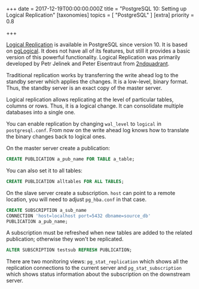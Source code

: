 +++
date = 2017-12-19T00:00:00.000Z
title = "PostgreSQL 10: Setting up Logical Replication"
[taxonomies]
topics = [ "PostgreSQL" ]
[extra]
priority = 0.8

+++

[Logical Replication](https://www.postgresql.org/docs/10/static/logical-replication.html) is available in PostgreSQL since version 10. It is based on [pgLogical](https://www.2ndquadrant.com/en/resources/pglogical/). It does not have all of its features, but still it provides a basic version of this powerful functionality. Logical Replication was primarily developed by Petr Jelinek and Peter Eisentraut from [2ndquadrant](https://www.2ndquadrant.com/en/).

Traditional replication works by transferring the write ahead log to the standby server which applies the changes. It is a low-level, binary format. Thus, the standby server is an exact copy of the master server.

Logical replication allows replicating at the level of particular tables, columns or rows. Thus, it is a logical change. It can consolidate multiple databases into a single one.

You can enable replication by changing `wal_level` to `logical` in `postgresql.conf`. From now on the write ahead log knows how to translate the binary changes back to logical ones.

On the master server create a publication:

```sql
CREATE PUBLICATION a_pub_name FOR TABLE a_table;
```

You can also set it to all tables:

```sql
CREATE PUBLICATION alltables FOR ALL TABLES;
```

On the slave server create a subscription. `host` can point to a remote location, you will need to adjust `pg_hba.conf` in that case.

```sql
CREATE SUBSCRIPTION a_sub_name
CONNECTION 'host=localhost port=5432 dbname=source_db'
PUBLICATION a_pub_name;
```

A subscription must be refreshed when new tables are added to the related publication; otherwise they won't be replicated.

```sql
ALTER SUBSCRIPTION testsub REFRESH PUBLICATION;
```

There are two monitoring views: `pg_stat_replication` which shows all the replication connections to the current server and `pg_stat_subscription` which shows status information about the subscription on the downstream server.
